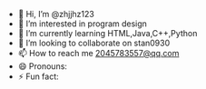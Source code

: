 - 👋 Hi, I’m @zhjjhz123
- 👀 I’m interested in program design
- 🌱 I’m currently learning HTML,Java,C++,Python
- 💞️ I’m looking to collaborate on stan0930
- 📫 How to reach me 2045783557@qq.com
- 😄 Pronouns: 
- ⚡ Fun fact: 

<!---
zhjjhz123/zhjjhz123 is a ✨ special ✨ repository because its `README.md` (this file) appears on your GitHub profile.
You can click the Preview link to take a look at your changes.
--->
